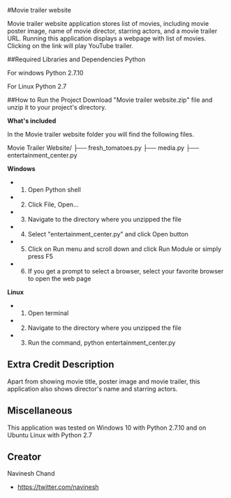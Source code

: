#Movie trailer website

Movie trailer website application stores list of movies, including movie poster image, name of movie director, starring actors, and a movie trailer URL. Running this application displays a webpage with list of movies. Clicking on the link will play YouTube trailer.

##Required Libraries and Dependencies
Python

For windows Python 2.7.10

For Linux Python 2.7

##How to Run the Project
Download "Movie trailer website.zip" file and unzip it to your project's directory.

**What's included**

In the Movie trailer website folder you will find the following files.

Movie Trailer Website/
├── fresh_tomatoes.py
├── media.py
├── entertainment_center.py


**Windows**
- 1. Open Python shell
- 2. Click File, Open...
- 3. Navigate to the directory where you unzipped the file
- 4. Select "entertainment_center.py" and click Open button
- 5. Click on Run menu and scroll down and click Run Module or simply press F5
- 6. If you get a prompt to select a browser, select your favorite browser to open the web page

**Linux**
- 1. Open terminal
- 2. Navigate to the directory where you unzipped the file
- 3. Run the command, python entertainment_center.py

Extra Credit Description
-------------------------
Apart from showing movie title, poster image and movie trailer, this application also shows director's name and starring actors.

Miscellaneous
--------------
This application was tested on Windows 10 with Python 2.7.10 and on Ubuntu Linux with Python 2.7

Creator
--------
Navinesh Chand
- https://twitter.com/navinesh
